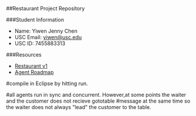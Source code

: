 ##Restaurant Project Repository

###Student Information
  + Name: Yiwen Jenny Chen
  + USC Email: yiwen@usc.edu
  + USC ID: 7455883313

###Resources
  + [Restaurant v1](http://www-scf.usc.edu/~csci201/readings/restaurant-v1.html)
  + [Agent Roadmap](http://www-scf.usc.edu/~csci201/readings/agent-roadmap.html)
  
#compile in Eclipse by hitting run.

#all agents run in sync and concurrent. However,at some points the waiter and the customer does not recieve gototable 
#message at the same time so the waiter does not always "lead" the customer to the table.
